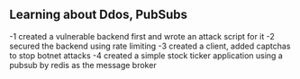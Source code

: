 ## Learning about Ddos, PubSubs
-1 created a vulnerable backend first and wrote an attack script for it
-2 secured the backend using rate limiting 
-3 created a client, added captchas to stop botnet attacks
-4 created a simple stock ticker application using a pubsub by redis as the message broker
